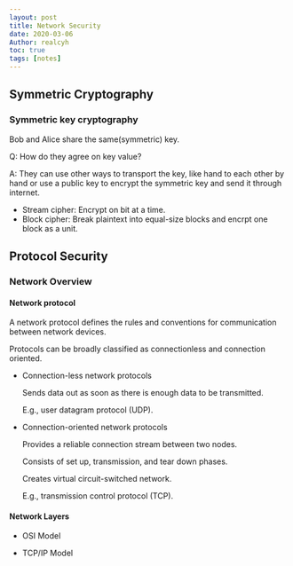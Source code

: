 ```yaml
---
layout: post
title: Network Security
date: 2020-03-06
Author: realcyh
toc: true
tags: [notes]
--- 
```


## Symmetric Cryptography

### Symmetric key cryptography

Bob and Alice share the same(symmetric) key.

Q: How do they agree on key value? 

A: They can use other ways to transport the key, like hand to each other by hand or use a public key to encrypt the symmetric key and send it through internet.

* Stream cipher: Encrypt on bit at a time.
* Block cipher: Break plaintext into equal-size blocks and encrpt one block as a unit.

## Protocol Security
 
### Network Overview

#### Network protocol

A network protocol defines the rules and conventions for communication between network devices.

Protocols can be broadly classified as connectionless and connection oriented.

* Connection-less network protocols

  Sends data out as soon as there is enough data to be transmitted.

  E.g., user datagram protocol (UDP).

* Connection-oriented network protocols

  Provides a reliable connection stream between two nodes.

  Consists of set up, transmission, and tear down phases.

  Creates virtual circuit-switched network.

  E.g., transmission control protocol (TCP).

#### Network Layers

* OSI Model

* TCP/IP Model



